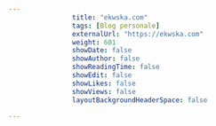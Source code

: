 ---
                title: "ekwska.com"
                tags: [Blog personale]
                externalUrl: "https://ekwska.com"
                weight: 601
                showDate: false
                showAuthor: false
                showReadingTime: false
                showEdit: false
                showLikes: false
                showViews: false
                layoutBackgroundHeaderSpace: false
                ---

